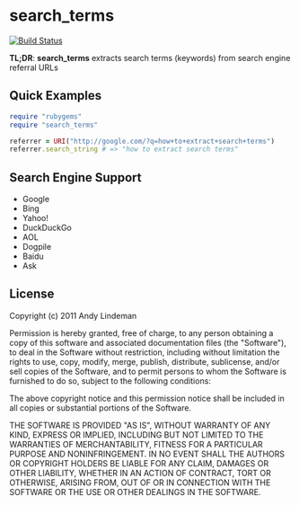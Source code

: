 # search\_terms

[![Build Status](https://secure.travis-ci.org/alindeman/search_terms.png)](http://travis-ci.org/alindeman/search_terms)

**TL;DR**: **search\_terms** extracts search terms (keywords) from
search engine referral URLs

## Quick Examples

```ruby
require "rubygems"
require "search_terms"

referrer = URI("http://google.com/?q=how+to+extract+search+terms")
referrer.search_string # => "how to extract search terms"
```

## Search Engine Support

* Google
* Bing
* Yahoo!
* DuckDuckGo
* AOL
* Dogpile
* Baidu
* Ask

## License

Copyright (c) 2011 Andy Lindeman

Permission is hereby granted, free of charge, to any person obtaining a
copy of this software and associated documentation files (the
"Software"), to deal in the Software without restriction, including
without limitation the rights to use, copy, modify, merge, publish,
distribute, sublicense, and/or sell copies of the Software, and to
permit persons to whom the Software is furnished to do so, subject to
the following conditions:

The above copyright notice and this permission notice shall be included
in all copies or substantial portions of the Software.

THE SOFTWARE IS PROVIDED "AS IS", WITHOUT WARRANTY OF ANY KIND, EXPRESS
OR IMPLIED, INCLUDING BUT NOT LIMITED TO THE WARRANTIES OF
MERCHANTABILITY, FITNESS FOR A PARTICULAR PURPOSE AND NONINFRINGEMENT.
IN NO EVENT SHALL THE AUTHORS OR COPYRIGHT HOLDERS BE LIABLE FOR ANY
CLAIM, DAMAGES OR OTHER LIABILITY, WHETHER IN AN ACTION OF CONTRACT,
TORT OR OTHERWISE, ARISING FROM, OUT OF OR IN CONNECTION WITH THE
SOFTWARE OR THE USE OR OTHER DEALINGS IN THE SOFTWARE.

